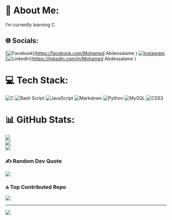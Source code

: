 # 💫 About Me:
I’m currently learning C


## 🌐 Socials:
[![Facebook](https://img.shields.io/badge/Facebook-%231877F2.svg?logo=Facebook&logoColor=white)](https://facebook.com/Mohamed Abdessalame ) [![Instagram](https://img.shields.io/badge/Instagram-%23E4405F.svg?logo=Instagram&logoColor=white)](https://instagram.com/moohamed.abds) [![LinkedIn](https://img.shields.io/badge/LinkedIn-%230077B5.svg?logo=linkedin&logoColor=white)](https://linkedin.com/in/Mohamed Abdessalame ) 

# 💻 Tech Stack:
![C](https://img.shields.io/badge/c-%2300599C.svg?style=for-the-badge&logo=c&logoColor=white) ![Bash Script](https://img.shields.io/badge/bash_script-%23121011.svg?style=for-the-badge&logo=gnu-bash&logoColor=white) ![JavaScript](https://img.shields.io/badge/javascript-%23323330.svg?style=for-the-badge&logo=javascript&logoColor=%23F7DF1E) ![Markdown](https://img.shields.io/badge/markdown-%23000000.svg?style=for-the-badge&logo=markdown&logoColor=white) ![Python](https://img.shields.io/badge/python-3670A0?style=for-the-badge&logo=python&logoColor=ffdd54) ![MySQL](https://img.shields.io/badge/mysql-4479A1.svg?style=for-the-badge&logo=mysql&logoColor=white) ![CSS3](https://img.shields.io/badge/css3-%231572B6.svg?style=for-the-badge&logo=css3&logoColor=white)
# 📊 GitHub Stats:
![](https://github-readme-stats.vercel.app/api?username=DarwinMo&theme=dark&hide_border=true&include_all_commits=false&count_private=true)<br/>
![](https://github-readme-streak-stats.herokuapp.com/?user=DarwinMo&theme=dark&hide_border=true)<br/>
![](https://github-readme-stats.vercel.app/api/top-langs/?username=DarwinMo&theme=dark&hide_border=true&include_all_commits=false&count_private=true&layout=compact)

### ✍️ Random Dev Quote
![](https://quotes-github-readme.vercel.app/api?type=horizontal&theme=radical)

### 🔝 Top Contributed Repo
![](https://github-contributor-stats.vercel.app/api?username=DarwinMo&limit=5&theme=dark&combine_all_yearly_contributions=true)

---
[![](https://visitcount.itsvg.in/api?id=DarwinMo&icon=0&color=0)](https://visitcount.itsvg.in)

<!-- Proudly created with GPRM ( https://gprm.itsvg.in ) -->
